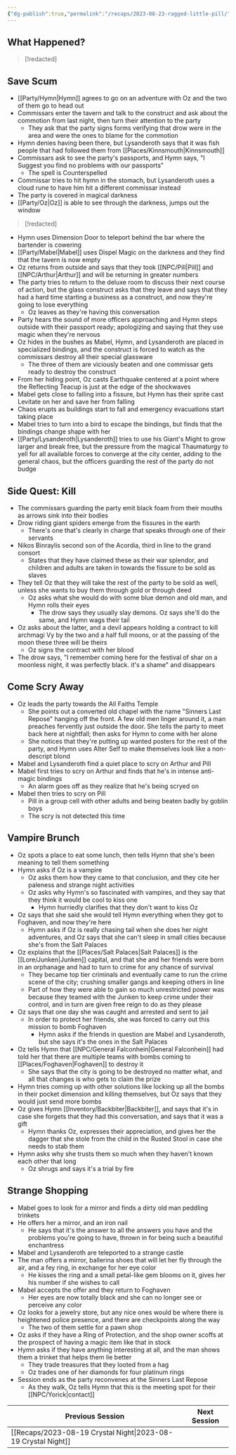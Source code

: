 ```yaml
---
{"dg-publish":true,"permalink":"/recaps/2023-08-23-ragged-little-pill/","created":"","updated":""}
---
```





## What Happened? 
 

>[!redacted]


## Save Scum
- [[Party/Hymn\|Hymn]] agrees to go on an adventure with Oz and the two of them go to head out
- Commissars enter the tavern and talk to the construct and ask about the commotion from last night, then turn their attention to the party
	- They ask that the party signs forms verifying that drow were in the area and were the ones to blame for the commotion 
- Hymn denies having been there, but Lysanderoth says that it was fish people that had followed them from [[Places/Kinnsmouth\|Kinnsmouth]] 
- Commissars ask to see the party's passports, and Hymn says, "I Suggest you find no problems with our passports"
	- The spell is Counterspelled
- Commissar tries to hit hymn in the stomach, but Lysanderoth uses a cloud rune to have him hit a different commissar instead 
- The party is covered in magical darkness 
- [[Party/Oz\|Oz]] is able to see through the darkness, jumps out the window

>[!redacted]


- Hymn uses Dimension Door to teleport behind the bar where the bartender is cowering
- [[Party/Mabel\|Mabel]] uses Dispel Magic on the darkness and they find that the tavern is now empty 
- Oz returns from outside and says that they took [[NPC/Pill\|Pill]] and [[NPC/Arthur\|Arthur]] and will be returning in greater numbers 
- The party tries to return to the deluxe room to discuss their next course of action, but the glass construct asks that they leave and says that they had a hard time starting a business as a construct, and now they're going to lose everything
	- Oz leaves as they're having this conversation
- Party hears the sound of more officers approaching and Hymn steps outside with their passport ready; apologizing and saying that they use magic when they're nervous 
- Oz hides in the bushes as Mabel, Hymn, and Lysanderoth are placed in specialized bindings, and the construct is forced to watch as the commissars destroy all their special glassware 
	- The three of them are viciously beaten and one commissar gets ready to destroy the construct 
- From her hiding point, Oz casts Earthquake centered at a point where the Reflecting Teacup is just at the edge of the shockwaves 
- Mabel gets close to falling into a fissure, but Hymn has their sprite cast Levitate on her and save her from falling 
- Chaos erupts as buildings start to fall and emergency evacuations start taking place 
- Mabel tries to turn into a bird to escape the bindings, but finds that the bindings change shape with her 
- [[Party/Lysanderoth\|Lysanderoth]] tries to use his Giant's Might to grow larger and break free, but the pressure from the magical Thaumaturgy to yell for all available forces to converge at the city center, adding to the general chaos, but the officers guarding the rest of the party do not budge 

## Side Quest: Kill
- The commissars guarding the party emit black foam from their mouths as arrows sink into their bodies 
- Drow riding giant spiders emerge from the fissures in the earth 
	- There's one that's clearly in charge that speaks through one of their servants
- Nikos Binraylis second son of the Acordia, third in line to the grand consort 
	- States that they have claimed these as their war splendor, and children and adults are taken in towards the fissure to be sold as slaves
- They tell Oz that they will take the rest of the party to be sold as well, unless she wants to buy them through gold or through deed
	- Oz asks what she would do with some blue demon and old man, and Hymn rolls their eyes
		- The drow says they usually slay demons.  Oz says she'll do the same, and Hymn wags their tail
- Oz asks about the latter, and a devil appears holding a contract to kill archmagi Vy by the two and a half full moons, or at the passing of the moon these three will be theirs 
	- Oz signs the contract with her blood 
- The drow says, "I remember coming here for the festival of shar on a moonless night, it was perfectly black. it's a shame" and disappears 

## Come Scry Away 
- Oz leads the party towards the All Faiths Temple 
	- She points out a converted old chapel with the name "Sinners Last Repose" hanging off the front. A few old men linger around it, a man preaches fervently just outside the door. She tells the party to meet back here at nightfall; then asks for Hymn to come with her alone
	- She notices that they're putting up wanted posters for the rest of the party, and Hymn uses Alter Self to make themselves look like a non-descript blond
- Mabel and Lysanderoth find a quiet place to scry on Arthur and Pill 
- Mabel first tries to scry on Arthur and finds that he's in intense anti-magic bindings
	- An alarm goes off as they realize that he's being scryed on 
- Mabel then tries to scry on Pill 
	- Pill in a group cell with other adults and being beaten badly by goblin boys
	- The scry is not detected this time 

## Vampire Brunch 
- Oz spots a place to eat some lunch, then tells Hymn that she's been meaning to tell them something 
- Hymn asks if Oz is a vampire 
	- Oz asks them how they came to that conclusion, and they cite her paleness and strange night activities 
	- Oz asks why Hymn's so fascinated with vampires, and they say that they think it would be cool to kiss one 
		- Hymn hurriedly clarifies that they don't want to kiss Oz 
- Oz says that she said she would tell Hymn everything when they got to Foghaven, and now they're here 
	- Hymn asks if Oz is really chasing tail when she does her night adventures, and Oz says that she can't sleep in small cities because she's from the Salt Palaces
- Oz explains that the [[Places/Salt Palaces\|Salt Palaces]] is the [[Lore/Junken\|Junken]] capital, and that she and her friends were born in an orphanage and had to turn to crime for any chance of survival 
	- They became top tier criminals and eventually came to run the crime scene of the city; crushing smaller gangs and keeping others in line 
	- Part of how they were able to gain so much unrestricted power was because they teamed with the Junken to keep crime under their control, and in turn are given free reign to do as they please 
- Oz says that one day she was caught and arrested and sent to jail 
	- In order to protect her friends, she was forced to carry out this mission to bomb Foghaven 
		- Hymn asks if the friends in question are Mabel and Lysanderoth, but she says it's the ones in the Salt Palaces 
- Oz tells Hymn that [[NPC/General Falconhein\|General Falconhein]] had told her that there are multiple teams with bombs coming to [[Places/Foghaven\|Foghaven]] to destroy it 
	- She says that the city is going to be destroyed no matter what, and all that changes is who gets to claim the prize 
- Hymn tries coming up with other solutions like locking up all the bombs in their pocket dimension and killing themselves, but Oz says that they would just send more bombs 
- Oz gives Hymn [[Inventory/Backbiter\|Backbiter]], and says that it's in case she forgets that they had this conversation, and says that it was a gift 
	- Hymn thanks Oz, expresses their appreciation, and gives her the dagger that she stole from the child in the Rusted Stool in case she needs to stab them
- Hymn asks why she trusts them so much when they haven't known each other that long 
	- Oz shrugs and says it's a trial by fire 

## Strange Shopping 
- Mabel goes to look for a mirror and finds a dirty old man peddling trinkets
- He offers her a mirror, and an iron nail
	- He says that it's the answer to all the answers you have and the problems you're going to have, thrown in for being such a beautiful enchantress
- Mabel and Lysanderoth are teleported to a strange castle 
- The man offers a mirror, ballerina shoes that will let her fly through the air,  and a fey ring, in exchange for her eye color 
	- He kisses the ring and a small petal-like gem blooms on it, gives her his number if she wishes to call 
- Mabel accepts the offer and they return to Foghaven
	- Her eyes are now totally black and she can no longer see or perceive any color 
- Oz looks for a jewelry store, but any nice ones would be where there is heightened police presence, and there are checkpoints along the way 
	- The two of them settle for a pawn shop 
- Oz asks if they have a Ring of Protection, and the shop owner scoffs at the prospect of having a magic item like that in stock 
- Hymn asks if they have anything interesting at all, and the man shows them a trinket that helps them lie better 
	- They trade treasures that they looted from a hag 
	- Oz trades one of her diamonds for four platinum rings
- Session ends as the party reconvenes at the Sinners Last Repose
	- As they walk, Oz tells Hymn that this is the meeting spot for their [[NPC/Yorick\|contact]]


|  **Previous Session**   |   **Next Session**   |
| --- | --- |
|[[Recaps/2023-08-19 Crystal Night\|2023-08-19 Crystal Night]]   |  |